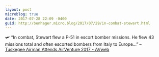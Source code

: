 ```yaml
---
layout: post
microblog: true
date: 2017-07-28 22:09 -0400
guid: http://benhager.micro.blog/2017/07/29/in-combat-stewart.html
---
```

🛩 “In combat, Stewart flew a P-51 in escort bomber missions. He flew 43 missions total and often escorted bombers from Italy to Europe…” – [Tuskegee Airman Attends AirVenture 2017 - AVweb](https://www.avweb.com/avwebflash/news/Tuskegee-Airman-Attends-AirVenture-2017-229410-1.html)
